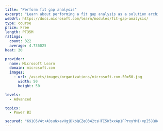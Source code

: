 ```yaml
---
title: "Perform fit gap analysis"
excerpt: "Learn about performing a fit gap analysis as a solution architect for Dynamics 365 and Microsoft Power Platform."
webUrl: https://docs.microsoft.com/learn/modules/fit-gap-analysis/
type: course
price: Free
length: PT35M
ratings:
  count: 322
  average: 4.736025
heat: 20

provider:
  name: Microsoft Learn
  domain: microsoft.com
  images:
    - url: /assets/images/organizations/microsoft.com-50x50.jpg
      width: 50
      height: 50

levels:
  - Advanced

topics:
  - Power BI

secured: "K91C6V4t+A0suNxavHgjDkbQCZeO342tsHTI5W3xxAp1FPrxyYMI+vpI58QHqj671ziIlNr4wpH4e9q41ZDFIt/BwRndYu5Y/yh3zgDNMmpiz/q5cGVRni2AsOXx/MgEnN/ICNNsmBauWJbzAzpDVpZQ7i6apx6NH5hkSSV5Q3vjeS5tfOk2qzPKCtUfP1YCFrXOdteCHT/BAVaM7mZJIXcqfEX7WMfdIKxK1KfIUFUhCsj/cnsXRgRNFPwNRIgXPA60LppfIwawz4zdKG9KW5rtyUA9v7M18jStW8M0zf/iO2h6bZTXKFFTZerElMGM9PYo9z7ydEFUNJIKKUVCLYKO1PwQPr+tZP4o3UxAj5Ks+IXyQUPq+WUK/k355KnvzSRAYHJxyILSaeNyFH1rYsHBlB/OXCBRFGJ0z3YAiwQ=;y3cqUQ/Bl7PvnaQBX9iQkg=="
---
```


